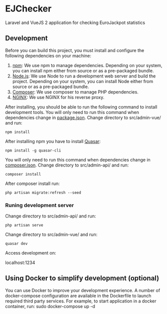 # EJChecker

Laravel and VueJS 2 application for checking EuroJackpot statistics

## Development

Before you can build this project, you must install and configure the following dependencies on your machine:

1. [npm][]: We use npm to manage dependencies.
   Depending on your system, you can install npm either from source or as a pre-packaged bundle.
2. [Node.js][]: We use Node to run a development web server and build the project.
   Depending on your system, you can install Node either from source or as a pre-packaged bundle.
3. [Composer][]: We use composer to manage PHP dependencies.
4. [NGINX][]: We use NGINX for his reverse proxy.

After installing, you should be able to run the following command to install development tools.
You will only need to run this command when dependencies change in [package.json](package.json).
Change directory to src/admin-vue/ and run:

    npm install 

After installing npm you have to install [Quasar][]:

    npm install -g quasar-cli

You will only need to run this command when dependencies change in [composer.json](composer.json).
Change directory to src/admin-api/ and run:

    composer install
 
After composer install run:

    php artisan migrate:refresh --seed
    
### Runing development server

Change directory to src/admin-api/ and run:
    
    php artisan serve
    
Change directory to src/admin-vue/ and run:
    
    quasar dev
    
Access development on:

   localhost:1234

## Using Docker to simplify development (optional)

You can use Docker to improve your development experience. 
A number of docker-compose configuration are available in the Dockerfile to launch required third party services. 
For example, to start application in a docker container, run:
  sudo docker-compose up -d
  
  
[npm]: https://www.npmjs.com/
[Node.js]: https://nodejs.org/en/
[Composer]: https://getcomposer.org/
[NGINX]: https://nginx.org/en/
[Quasar]: http://quasar-framework.org/
  
